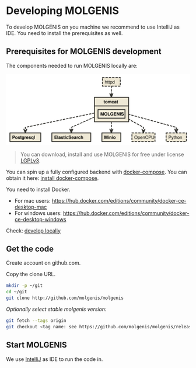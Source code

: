 # Developing MOLGENIS
To develop MOLGENIS on you machine we recommend to use IntelliJ as IDE. 
You need to install the prerequisites as well.

## Prerequisites for MOLGENIS development
The components needed to run MOLGENIS locally are:

![MOLGENIS components](images/install/molgenis_architecture.svg?raw=true)

> You can download, install and use MOLGENIS for free under license [LGPLv3](https://www.gnu.org/licenses/lgpl-3.0.en.html).

You can spin up a fully configured backend with [docker-compose](https://github.com/molgenis/molgenis/blob/master/molgenis-app/development/docker-compose.yml). You can obtain it here: [install docker-compose](https://docs.docker.com/compose/install/).  

You need to install Docker.
* For mac users: https://hub.docker.com/editions/community/docker-ce-desktop-mac 
* For windows users: https://hub.docker.com/editions/community/docker-ce-desktop-windows

Check: [develop locally](../molgenis-app/development/DOCKER.md)

## Get the code
Create account on github.com. 

Copy the clone URL.

```bash
mkdir -p ~/git
cd ~/git 
git clone http://github.com/molgenis/molgenis
``` 

*Optionally select stable molgenis version:*

```bash
git fetch --tags origin
git checkout <tag name: see https://github.com/molgenis/molgenis/releases>
```

## Start MOLGENIS
We use [IntelliJ](guide-using-an-ide-for-backend.md) as IDE to run the code in.